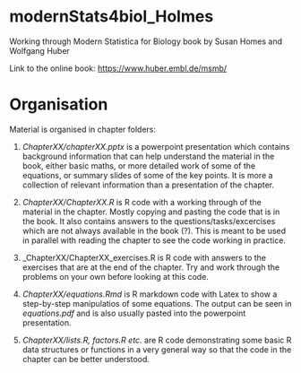 # modernStats4biol_Holmes
Working through Modern Statistica for Biology book by Susan Homes and Wolfgang Huber

Link to the online book:
https://www.huber.embl.de/msmb/

# Organisation
Material is organised in chapter folders:

1) _ChapterXX/chapterXX.pptx_ is a powerpoint presentation which contains background information that can help understand the material in the book, either basic maths, or more detailed work of some of the equations, or summary slides of some of the key points. It is more a collection of relevant information than a presentation of the chapter.

2) _ChapterXX/ChapterXX.R_ is R code with a working through of the material in the chapter. Mostly copying and pasting the code that is in the book. It also contains answers to the questions/tasks/excercises which are not always available in the book (?). This is meant to be used in parallel with reading the chapter to see the code working in practice.

3) _ChapterXX/ChapterXX_exercises.R is R code with answers to the exercises that are at the end of the chapter. Try and work through the problems on your own before looking at this code.

4) _ChapterXX/equations.Rmd_ is R markdown code with Latex to show a step-by-step manipulatios of some equations. The output can be seen in _equations.pdf_ and is also usually pasted into the powerpoint presentation.

5) _ChapterXX/lists.R, factors.R etc._ are R code demonstrating some basic R data structures or functions in a very general way so that the code in the chapter can be better understood.
